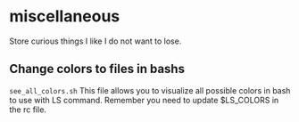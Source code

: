 # miscellaneous
Store curious things I like I do not want to lose.

## Change colors to files in bashs

`see_all_colors.sh` This file allows you to visualize all possible colors in bash to use with LS command. Remember you need to update $LS_COLORS in the rc file.
